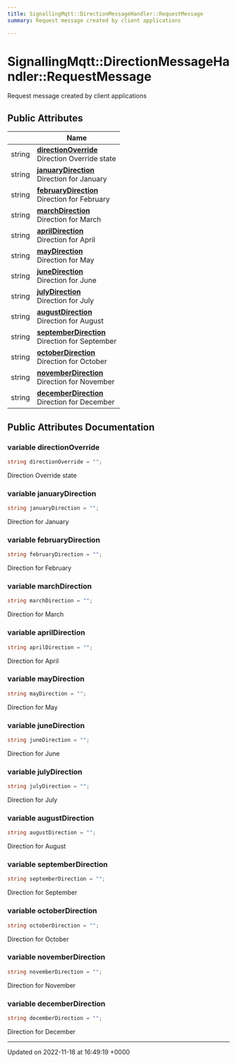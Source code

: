 ```yaml
---
title: SignallingMqtt::DirectionMessageHandler::RequestMessage
summary: Request message created by client applications 

---
```


# SignallingMqtt::DirectionMessageHandler::RequestMessage



Request message created by client applications 

## Public Attributes

|                | Name           |
| -------------- | -------------- |
| string | **[directionOverride](/SignallingSystem-doc/mainsystem/Classes/classSignallingMqtt_1_1DirectionMessageHandler_1_1RequestMessage/#variable-directionoverride)** <br>Direction Override state  |
| string | **[januaryDirection](/SignallingSystem-doc/mainsystem/Classes/classSignallingMqtt_1_1DirectionMessageHandler_1_1RequestMessage/#variable-januarydirection)** <br>Direction for January  |
| string | **[februaryDirection](/SignallingSystem-doc/mainsystem/Classes/classSignallingMqtt_1_1DirectionMessageHandler_1_1RequestMessage/#variable-februarydirection)** <br>Direction for February  |
| string | **[marchDirection](/SignallingSystem-doc/mainsystem/Classes/classSignallingMqtt_1_1DirectionMessageHandler_1_1RequestMessage/#variable-marchdirection)** <br>Direction for March  |
| string | **[aprilDirection](/SignallingSystem-doc/mainsystem/Classes/classSignallingMqtt_1_1DirectionMessageHandler_1_1RequestMessage/#variable-aprildirection)** <br>Direction for April  |
| string | **[mayDirection](/SignallingSystem-doc/mainsystem/Classes/classSignallingMqtt_1_1DirectionMessageHandler_1_1RequestMessage/#variable-maydirection)** <br>Direction for May  |
| string | **[juneDirection](/SignallingSystem-doc/mainsystem/Classes/classSignallingMqtt_1_1DirectionMessageHandler_1_1RequestMessage/#variable-junedirection)** <br>Direction for June  |
| string | **[julyDirection](/SignallingSystem-doc/mainsystem/Classes/classSignallingMqtt_1_1DirectionMessageHandler_1_1RequestMessage/#variable-julydirection)** <br>Direction for July  |
| string | **[augustDirection](/SignallingSystem-doc/mainsystem/Classes/classSignallingMqtt_1_1DirectionMessageHandler_1_1RequestMessage/#variable-augustdirection)** <br>Direction for August  |
| string | **[septemberDirection](/SignallingSystem-doc/mainsystem/Classes/classSignallingMqtt_1_1DirectionMessageHandler_1_1RequestMessage/#variable-septemberdirection)** <br>Direction for September  |
| string | **[octoberDirection](/SignallingSystem-doc/mainsystem/Classes/classSignallingMqtt_1_1DirectionMessageHandler_1_1RequestMessage/#variable-octoberdirection)** <br>Direction for October  |
| string | **[novemberDirection](/SignallingSystem-doc/mainsystem/Classes/classSignallingMqtt_1_1DirectionMessageHandler_1_1RequestMessage/#variable-novemberdirection)** <br>Direction for November  |
| string | **[decemberDirection](/SignallingSystem-doc/mainsystem/Classes/classSignallingMqtt_1_1DirectionMessageHandler_1_1RequestMessage/#variable-decemberdirection)** <br>Direction for December  |

## Public Attributes Documentation

### variable directionOverride

```csharp
string directionOverride = "";
```

Direction Override state 

### variable januaryDirection

```csharp
string januaryDirection = "";
```

Direction for January 

### variable februaryDirection

```csharp
string februaryDirection = "";
```

Direction for February 

### variable marchDirection

```csharp
string marchDirection = "";
```

Direction for March 

### variable aprilDirection

```csharp
string aprilDirection = "";
```

Direction for April 

### variable mayDirection

```csharp
string mayDirection = "";
```

Direction for May 

### variable juneDirection

```csharp
string juneDirection = "";
```

Direction for June 

### variable julyDirection

```csharp
string julyDirection = "";
```

Direction for July 

### variable augustDirection

```csharp
string augustDirection = "";
```

Direction for August 

### variable septemberDirection

```csharp
string septemberDirection = "";
```

Direction for September 

### variable octoberDirection

```csharp
string octoberDirection = "";
```

Direction for October 

### variable novemberDirection

```csharp
string novemberDirection = "";
```

Direction for November 

### variable decemberDirection

```csharp
string decemberDirection = "";
```

Direction for December 

-------------------------------

Updated on 2022-11-18 at 16:49:19 +0000